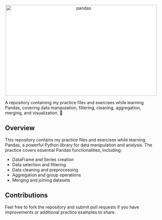 <p align="center">
  <a href="https://pandas.pydata.org/" target="_blank" rel="noreferrer">
    <img src="https://pandas.pydata.org/static/img/pandas_white.svg" alt="pandas" width="500" height="300" style="background-color: white;"/>
  </a>
</p>

A repository containing my practice files and exercises while learning Pandas, covering data manipulation, filtering, cleaning, aggregation, merging, and visualization. 🚀


## Overview
This repository contains my practice files and exercises while learning Pandas, a powerful Python library for data manipulation and analysis. The practice covers essential Pandas functionalities, including:

- DataFrame and Series creation
- Data selection and filtering
- Data cleaning and preprocessing
- Aggregation and group operations
- Merging and joining datasets


## Contributions
Feel free to fork the repository and submit pull requests if you have improvements or additional practice examples to share.
